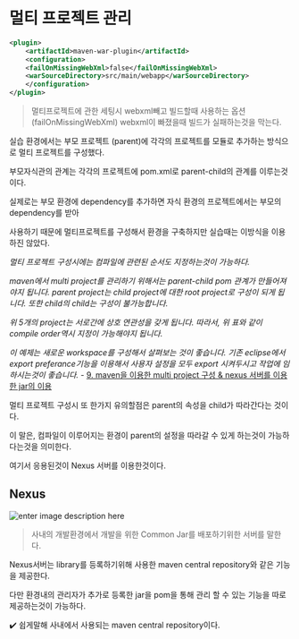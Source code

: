 # 멀티 프로젝트 관리
```xml
<plugin>
	<artifactId>maven-war-plugin</artifactId>
	<configuration>
	<failOnMissingWebXml>false</failOnMissingWebXml>
	<warSourceDirectory>src/main/webapp</warSourceDirectory>
	</configuration>
</plugin>
```
> 멀티프로젝트에 관한 세팅시 webxml빼고 빌드할때 사용하는 옵션 (failOnMissingWebXml) webxml이 빠졌을때 빌드가 실패하는것을 막는다.

실습 환경에서는 부모 프로젝트 (parent)에 각각의 프로젝트를 모듈로 추가하는 방식으로 멀티 프로젝트를 구성했다.

부모자식관의 관계는 각각의 프로젝트에 pom.xml로 parent-child의 관계를 이루는것이다.

실제로는 부모 환경에 dependency를 추가하면 자식 환경의 프로젝트에서는 부모의 dependency를 받아

사용하기 때문에 멀티프로젝트를 구성해서 환경을 구축하지만 실습때는 이방식을 이용하진 않았다.

_멀티 프로젝트 구성시에는 컴파일에 관련된 순서도 지정하는것이 가능하다._


_maven에서 multi project를 관리하기 위해서는 parent-child pom 관계가 만들어져야지 됩니다. parent project는 child project에 대한 root project로 구성이 되게 됩니다. 또한 child의 child는 구성이 불가능합니다._

_위 5개의 project는 서로간에 상호 연관성을 갖게 됩니다. 따라서, 위 표와 같이 compile order역시 지정이 가능해야지 됩니다._

_이 예제는 새로운 workspace를 구성해서 살펴보는 것이 좋습니다. 기존 eclipse에서 export preferance기능을 이용해서 사용자 설정을 모두 export 시켜두시고 작업에 임하시는것이 좋습니다._   \- [9. maven을 이용한 multi project 구성 & nexus 서버를 이용한 jar의 이용](https://netframework.tistory.com/entry/9-maven을-이용한-multi-project-구성-nexus-서버를-이용한-jar의-이용)

멀티 프로젝트 구성시 또 한가지 유의할점은 parent의 속성을 child가 따라간다는 것이다.

이 말은, 컴파일이 이루어지는 환경이 parent의 설정을 따라갈 수 있게 하는것이 가능하다는것을 의미한다.

여기서 응용된것이 Nexus 서버를 이용한것이다.

## Nexus
![enter image description here](http://www.apache.org/foundation/images/Nexus-logo.1.jpg)

> 사내의 개발환경에서 개발을 위한 Common Jar를 배포하기위한 서버를 말한다.

Nexus서버는 library를 등록하기위해 사용한 maven central repository와 같은 기능을 제공한다.

다만 환경내의 관리자가 추가로 등록한 jar을 pom을 통해 관리 할 수 있는 기능을 따로 제공하는것이 가능하다.

✔️ 쉽게말해 사내에서 사용되는 maven central repository이다.
